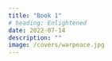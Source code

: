 ```yaml
---
title: "Book 1"
# heading: Enlightened
date: 2022-07-14
description: ""
image: /covers/warpeace.jpg
---
```

